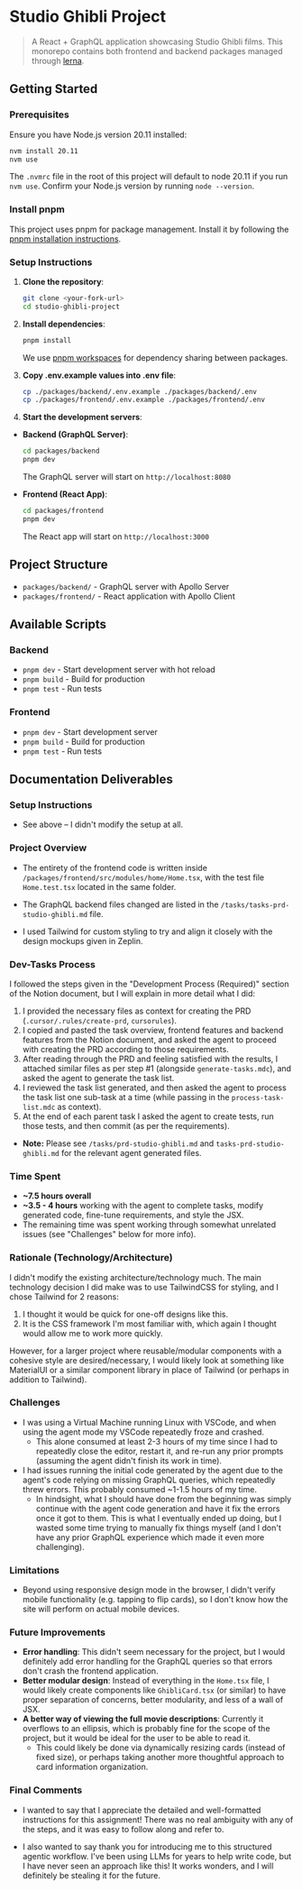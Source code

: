 # Studio Ghibli Project

> A React + GraphQL application showcasing Studio Ghibli films. This monorepo contains both frontend and backend packages managed through [lerna](https://github.com/lerna/lerna).

## Getting Started

### Prerequisites

Ensure you have Node.js version 20.11 installed:

```bash
nvm install 20.11
nvm use
```

The `.nvmrc` file in the root of this project will default to node 20.11 if you run `nvm use`.
Confirm your Node.js version by running `node --version`.

### Install pnpm

This project uses pnpm for package management. Install it by following the [pnpm installation instructions](https://pnpm.io/installation).

### Setup Instructions

1. **Clone the repository**:

   ```bash
   git clone <your-fork-url>
   cd studio-ghibli-project
   ```

2. **Install dependencies**:

   ```bash
   pnpm install
   ```

   We use [pnpm workspaces](https://pnpm.io/workspaces) for dependency sharing between packages.

3. **Copy .env.example values into .env file**:

   ```bash
   cp ./packages/backend/.env.example ./packages/backend/.env
   cp ./packages/frontend/.env.example ./packages/frontend/.env
   ```

4. **Start the development servers**:

- **Backend (GraphQL Server)**:

  ```bash
  cd packages/backend
  pnpm dev
  ```

  The GraphQL server will start on `http://localhost:8080`

- **Frontend (React App)**:

  ```bash
  cd packages/frontend
  pnpm dev
  ```

  The React app will start on `http://localhost:3000`

## Project Structure

- `packages/backend/` - GraphQL server with Apollo Server
- `packages/frontend/` - React application with Apollo Client

## Available Scripts

### Backend

- `pnpm dev` - Start development server with hot reload
- `pnpm build` - Build for production
- `pnpm test` - Run tests

### Frontend

- `pnpm dev` - Start development server
- `pnpm build` - Build for production
- `pnpm test` - Run tests

## Documentation Deliverables

### Setup Instructions

- See above – I didn't modify the setup at all.

### Project Overview

- The entirety of the frontend code is written inside `/packages/frontend/src/modules/home/Home.tsx`, with the test file `Home.test.tsx` located in the same folder.

- The GraphQL backend files changed are listed in the `/tasks/tasks-prd-studio-ghibli.md` file.

- I used Tailwind for custom styling to try and align it closely with the design mockups given in Zeplin.

### Dev-Tasks Process

I followed the steps given in the "Development Process (Required)" section of the Notion document, but I will explain in more detail what I did:

1. I provided the necessary files as context for creating the PRD (`.cursor/.rules/create-prd`, `cursorules`).
2. I copied and pasted the task overview, frontend features and backend features from the Notion document, and asked the agent to proceed with creating the PRD according to those requirements.
3. After reading through the PRD and feeling satisfied with the results, I attached similar files as per step #1 (alongside `generate-tasks.mdc`), and asked the agent to generate the task list.
4. I reviewed the task list generated, and then asked the agent to process the task list one sub-task at a time (while passing in the `process-task-list.mdc` as context).
5. At the end of each parent task I asked the agent to create tests, run those tests, and then commit (as per the requirements).

- **Note:** Please see `/tasks/prd-studio-ghibli.md` and `tasks-prd-studio-ghibli.md` for the relevant agent generated files.

### Time Spent

- **~7.5 hours overall**
- **~3.5 - 4 hours** working with the agent to complete tasks, modify generated code, fine-tune requirements, and style the JSX.
- The remaining time was spent working through somewhat unrelated issues (see "Challenges" below for more info).

### Rationale (Technology/Architecture)

I didn't modify the existing architecture/technology much. The main technology decision I did make was to use TailwindCSS for styling, and I chose Tailwind for 2 reasons:

1. I thought it would be quick for one-off designs like this.
2. It is the CSS framework I'm most familiar with, which again I thought would allow me to work more quickly.

However, for a larger project where reusable/modular components with a cohesive style are desired/necessary, I would likely look at something like MaterialUI or a similar component library in place of Tailwind (or perhaps in addition to Tailwind).

### Challenges

- I was using a Virtual Machine running Linux with VSCode, and when using the agent mode my VSCode repeatedly froze and crashed.
  - This alone consumed at least 2-3 hours of my time since I had to repeatedly close the editor, restart it, and re-run any prior prompts (assuming the agent didn't finish its work in time).
- I had issues running the initial code generated by the agent due to the agent's code relying on missing GraphQL queries, which repeatedly threw errors. This probably consumed ~1-1.5 hours of my time.
  - In hindsight, what I should have done from the beginning was simply continue with the agent code generation and have it fix the errors once it got to them. This is what I eventually ended up doing, but I wasted some time trying to manually fix things myself (and I don't have any prior GraphQL experience which made it even more challenging).

### Limitations

- Beyond using responsive design mode in the browser, I didn't verify mobile functionality (e.g. tapping to flip cards), so I don't know how the site will perform on actual mobile devices.

### Future Improvements

- **Error handling**: This didn't seem necessary for the project, but I would definitely add error handling for the GraphQL queries so that errors don't crash the frontend application.
- **Better modular design**: Instead of everything in the `Home.tsx` file, I would likely create components like `GhibliCard.tsx` (or similar) to have proper separation of concerns, better modularity, and less of a wall of JSX.
- **A better way of viewing the full movie descriptions**: Currently it overflows to an ellipsis, which is probably fine for the scope of the project, but it would be ideal for the user to be able to read it.
  - This could likely be done via dynamically resizing cards (instead of fixed size), or perhaps taking another more thoughtful approach to card information organization.

### Final Comments

- I wanted to say that I appreciate the detailed and well-formatted instructions for this assignment! There was no real ambiguity with any of the steps, and it was easy to follow along and refer to.

- I also wanted to say thank you for introducing me to this structured agentic workflow. I've been using LLMs for years to help write code, but I have never seen an approach like this! It works wonders, and I will definitely be stealing it for the future.
